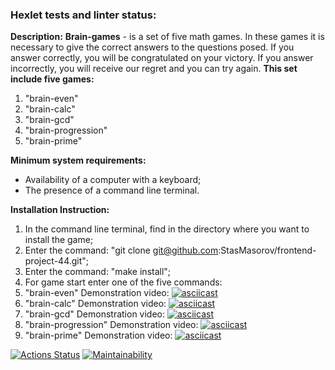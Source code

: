 ### Hexlet tests and linter status:
**Description:**
**Brain-games** - is a set of five math games. In these games it is necessary to give the correct answers to the questions posed. If you answer correctly, you will be congratulated on your victory. If you answer incorrectly, you will receive our regret and you can try again. 
**This set include five games:**
  1. "brain-even"
  2. "brain-calc"
  3. "brain-gcd"
  4. "brain-progression"
  5. "brain-prime"

**Minimum system requirements:** 
* Availability of a computer with a keyboard; 
* The presence of a command line terminal.

**Installation Instruction:**
1. In the command line terminal, find in the directory where you want to install the game;
2. Enter the command: "git clone git@github.com:StasMasorov/frontend-project-44.git";
3. Enter the command: "make install";
4. For game start enter one of the five commands: 
  1. "brain-even" Demonstration video: 
  [![asciicast](https://asciinema.org/a/XbXR89NGwswUY0Ja9O1lHWSet.svg)](https://asciinema.org/a/XbXR89NGwswUY0Ja9O1lHWSet)
  2. "brain-calc" Demonstration video: 
  [![asciicast](https://asciinema.org/a/jSfFG4JwhelK7Lhxo7ESr1NP6.svg)](https://asciinema.org/a/jSfFG4JwhelK7Lhxo7ESr1NP6)
  3. "brain-gcd" Demonstration video: 
  [![asciicast](https://asciinema.org/a/Njy1lncbBqLq0ZZVKPxW6uOkc.svg)](https://asciinema.org/a/Njy1lncbBqLq0ZZVKPxW6uOkc)
  4. "brain-progression" Demonstration video: 
  [![asciicast](https://asciinema.org/a/lTLIUVTdxB9MoMXKSi6yodoee.svg)](https://asciinema.org/a/lTLIUVTdxB9MoMXKSi6yodoee)
  5. "brain-prime" Demonstration video:
  [![asciicast](https://asciinema.org/a/o2aaXPqnTIdEZwn0KoISwlMyq.svg)](https://asciinema.org/a/o2aaXPqnTIdEZwn0KoISwlMyq)

[![Actions Status](https://github.com/StasMasorov/frontend-project-44/workflows/hexlet-check/badge.svg)](https://github.com/StasMasorov/frontend-project-44/actions)
[![Maintainability](https://api.codeclimate.com/v1/badges/9ccf0cca5220e67de82c/maintainability)](https://codeclimate.com/github/StasMasorov/frontend-project-44/maintainability)
